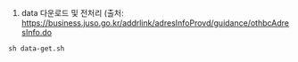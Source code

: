 1. data 다운로드 및 전처리 (출처: https://business.juso.go.kr/addrlink/adresInfoProvd/guidance/othbcAdresInfo.do
```
sh data-get.sh
```
